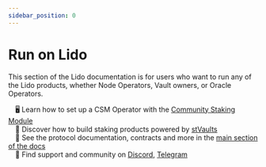 ```yaml
---
sidebar_position: 0
---
```


# Run on Lido

This section of the Lido documentation is for users who want to run any of the Lido products, whether Node Operators, Vault owners, or Oracle Operators.

&emsp;🖥️ Learn how to set up a CSM Operator with the [Community Staking Module](/run-on-lido/csm/)  
&emsp;🔲 Discover how to build staking products powered by [stVaults](/run-on-lido/stvaults/)  
&emsp;📄 See the protocol documentation, contracts and more in the [main section of the docs](/)  
&emsp;🤝 Find support and community on [Discord](https://discord.gg/vgdPfhZ), [Telegram](https://t.me/lidofinance)